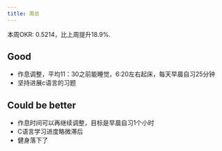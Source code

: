 ```yaml
---
title: 周总
---
```


本周OKR: 0.5214，比上周提升18.9%.

## Good

- 作息调整，平均11：30之前能睡觉，6:20左右起床，每天早晨自习25分钟
- 坚持进展c语言的习题

## Could be better

- 作息时间可以再继续调整，目标是早晨自习1个小时
- C语言学习进度略微滞后
- 健身落下了
